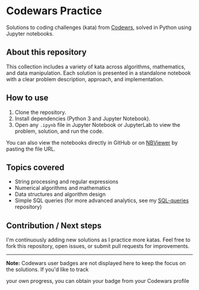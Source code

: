# Codewars Practice

Solutions to coding challenges (kata) from [Codewrs](https://www.codewars.com/), solved in Python using Jupyter notebooks.

## About this repository

This collection includes a variety of kata across algorithms, mathematics, and data manipulation. Each solution is presented in a standalone notebook with a clear problem description, approach, and implementation.

## How to use

1. Clone the repository.
2. Install dependencies (Python 3 and Jupyter Notebook).
3. Open any `.ipynb` file in Jupyter Notebook or JupyterLab to view the problem, solution, and run the code.

You can also view the notebooks directly in GitHub or on [NBViewer](https://nbviewer.org/) by pasting the file URL.

## Topics covered

- String processing and regular expressions
- Numerical algorithms and mathematics
- Data structures and algorithm design
- Simple SQL queries (for more advanced analytics, see my [SQL-queries](https://github.com/utsapoddar/SQL-queries) repository)

## Contribution / Next steps

I'm continuously adding new solutions as I practice more katas. Feel free to fork this repository, open issues, or submit pull requests for improvements.

---

**Note:** Codewars user badges are not displayed here to keep the focus on the solutions. If you'd like to track 

<!-- minor update
<!-- micro tweak >>
Minor formatting update -->your own progress, you can obtain your badge from your Codewars profile
